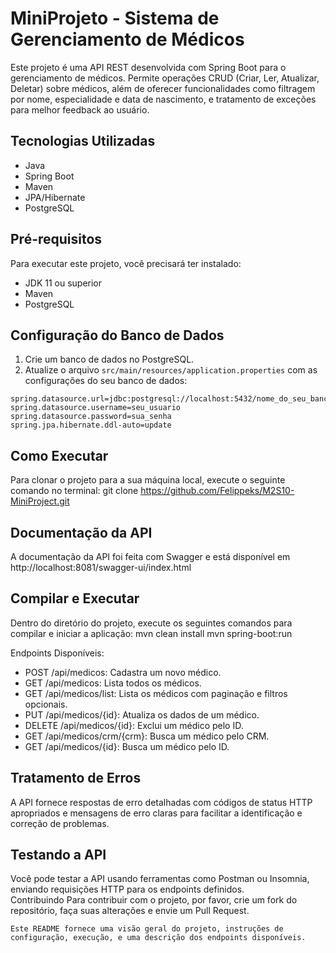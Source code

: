 # MiniProjeto - Sistema de Gerenciamento de Médicos

Este projeto é uma API REST desenvolvida com Spring Boot para o gerenciamento de médicos. Permite operações CRUD (Criar, Ler, Atualizar, Deletar) sobre médicos, além de oferecer funcionalidades como filtragem por nome, especialidade e data de nascimento, e tratamento de exceções para melhor feedback ao usuário.

## Tecnologias Utilizadas

- Java
- Spring Boot
- Maven
- JPA/Hibernate
- PostgreSQL

## Pré-requisitos

Para executar este projeto, você precisará ter instalado:

- JDK 11 ou superior
- Maven
- PostgreSQL

## Configuração do Banco de Dados

1. Crie um banco de dados no PostgreSQL.
2. Atualize o arquivo `src/main/resources/application.properties` com as configurações do seu banco de dados:

```properties
spring.datasource.url=jdbc:postgresql://localhost:5432/nome_do_seu_banco
spring.datasource.username=seu_usuario
spring.datasource.password=sua_senha
spring.jpa.hibernate.ddl-auto=update
````

## Como Executar

Para clonar o projeto para a sua máquina local, execute o seguinte comando no terminal:
git clone https://github.com/Felippeks/M2S10-MiniProject.git

## Documentação da API
A documentação da API foi feita com Swagger e está disponível em http://localhost:8081/swagger-ui/index.html

## Compilar e Executar
Dentro do diretório do projeto, execute os seguintes comandos para compilar e iniciar a aplicação:
mvn clean install
mvn spring-boot:run

Endpoints Disponíveis:

- POST /api/medicos: Cadastra um novo médico.
- GET /api/medicos: Lista todos os médicos.
- GET /api/medicos/list: Lista os médicos com paginação e filtros opcionais.
- PUT /api/medicos/{id}: Atualiza os dados de um médico.
- DELETE /api/medicos/{id}: Exclui um médico pelo ID.
- GET /api/medicos/crm/{crm}: Busca um médico pelo CRM.
- GET /api/medicos/{id}: Busca um médico pelo ID.

## Tratamento de Erros
A API fornece respostas de erro detalhadas com códigos de status HTTP apropriados e mensagens de erro claras para facilitar a identificação e correção de problemas.  

## Testando a API
Você pode testar a API usando ferramentas como Postman ou Insomnia, enviando requisições HTTP para os endpoints definidos.  
Contribuindo
Para contribuir com o projeto, por favor, crie um fork do repositório, faça suas alterações e envie um Pull Request.

```Este README fornece uma visão geral do projeto, instruções de configuração, execução, e uma descrição dos endpoints disponíveis.```
